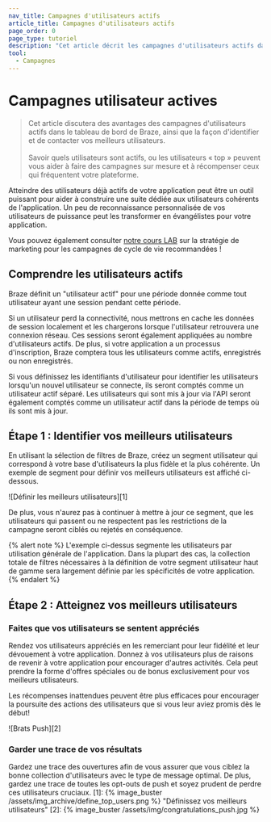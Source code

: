 ```yaml
---
nav_title: Campagnes d'utilisateurs actifs
article_title: Campagnes d'utilisateurs actifs
page_order: 0
page_type: tutoriel
description: "Cet article décrit les campagnes d'utilisateurs actifs dans le tableau de bord de Braze et les étapes pour en créer et en configurer."
tool:
  - Campagnes
---
```


# Campagnes utilisateur actives

> Cet article discutera des avantages des campagnes d'utilisateurs actifs dans le tableau de bord de Braze, ainsi que la façon d'identifier et de contacter vos meilleurs utilisateurs. <br> <br> Savoir quels utilisateurs sont actifs, ou les utilisateurs « top » peuvent vous aider à faire des campagnes sur mesure et à récompenser ceux qui fréquentent votre plateforme.

Atteindre des utilisateurs déjà actifs de votre application peut être un outil puissant pour aider à construire une suite dédiée aux utilisateurs cohérents de l'application. Un peu de reconnaissance personnalisée de vos utilisateurs de puissance peut les transformer en évangélistes pour votre application.

Vous pouvez également consulter [notre cours LAB](http://lab.braze.com/quick-overview-segment-and-campaign-setup) sur la stratégie de marketing pour les campagnes de cycle de vie recommandées !

## Comprendre les utilisateurs actifs

Braze définit un "utilisateur actif" pour une période donnée comme tout utilisateur ayant une session pendant cette période.

Si un utilisateur perd la connectivité, nous mettrons en cache les données de session localement et les chargerons lorsque l'utilisateur retrouvera une connexion réseau. Ces sessions seront également appliquées au nombre d'utilisateurs actifs. De plus, si votre application a un processus d'inscription, Braze comptera tous les utilisateurs comme actifs, enregistrés ou non enregistrés.

Si vous définissez les identifiants d'utilisateur pour identifier les utilisateurs lorsqu'un nouvel utilisateur se connecte, ils seront comptés comme un utilisateur actif séparé. Les utilisateurs qui sont mis à jour via l'API seront également comptés comme un utilisateur actif dans la période de temps où ils sont mis à jour.

## Étape 1 : Identifier vos meilleurs utilisateurs

En utilisant la sélection de filtres de Braze, créez un segment utilisateur qui correspond à votre base d'utilisateurs la plus fidèle et la plus cohérente. Un exemple de segment pour définir vos meilleurs utilisateurs est affiché ci-dessous.

!\[Définir les meilleurs utilisateurs\]\[1\]

De plus, vous n'aurez pas à continuer à mettre à jour ce segment, que les utilisateurs qui passent ou ne respectent pas les restrictions de la campagne seront ciblés ou rejetés en conséquence.

{% alert note %}
L'exemple ci-dessus segmente les utilisateurs par utilisation générale de l'application. Dans la plupart des cas, la collection totale de filtres nécessaires à la définition de votre segment utilisateur haut de gamme sera largement définie par les spécificités de votre application.
{% endalert %}

## Étape 2 : Atteignez vos meilleurs utilisateurs

### Faites que vos utilisateurs se sentent appréciés

Rendez vos utilisateurs appréciés en les remerciant pour leur fidélité et leur dévouement à votre application. Donnez à vos utilisateurs plus de raisons de revenir à votre application pour encourager d'autres activités. Cela peut prendre la forme d'offres spéciales ou de bonus exclusivement pour vos meilleurs utilisateurs.

Les récompenses inattendues peuvent être plus efficaces pour encourager la poursuite des actions des utilisateurs que si vous leur aviez promis dès le début!

!\[Brats Push\]\[2\]

### Garder une trace de vos résultats

Gardez une trace des ouvertures afin de vous assurer que vous ciblez la bonne collection d'utilisateurs avec le type de message optimal. De plus, gardez une trace de toutes les opt-outs de push et soyez prudent de perdre ces utilisateurs cruciaux.
[1]: {% image_buster /assets/img_archive/define_top_users.png %} "Définissez vos meilleurs utilisateurs" [2]: {% image_buster /assets/img/congratulations_push.jpg %}